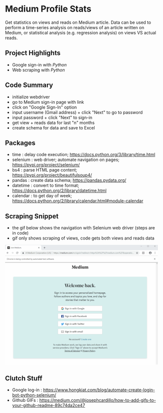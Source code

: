 # Medium Profile Stats
Get statistics on views and reads on Medium article. Data can be used to perform a time-series analysis on reads/views of an article written on Medium, or statistical analysis (e.g. regression analysis) on views VS actual reads. 

## Project Highlights
- Google sign-in with *Python*
- Web scraping with *Python*

## Code Summary
- initialize webdriver
- go to Medium sign-in page with link
- click on "Google Sign-In" option
- input username (Gmail address) + click "Next" to go to password
- input password + click "Next" to sign-in
- get view + reads data for last "n" months
- create schema for data and save to Excel

## Packages
- time : delay code execution; https://docs.python.org/3/library/time.html
- selenium : web driver; automate navigation on pages; https://pypi.org/project/selenium/
- bs4 : parse HTML page content; https://pypi.org/project/beautifulsoup4/
- pandas : create data schema; https://pandas.pydata.org/
- datetime : convert to time format; https://docs.python.org/2/library/datetime.html
- calendar : to get day of week; https://docs.python.org/2/library/calendar.html#module-calendar

## Scraping Snippet
- the gif below shows the navigation with Selenium web driver (steps are in code)
- gif only shows scraping of views, code gets both views and reads data

![](mediumscraping.gif)

## Clutch Stuff
- Google log-in : https://www.hongkiat.com/blog/automate-create-login-bot-python-selenium/
- Github GIFs : https://medium.com/@josephcardillo/how-to-add-gifs-to-your-github-readme-89c74da2ce47
